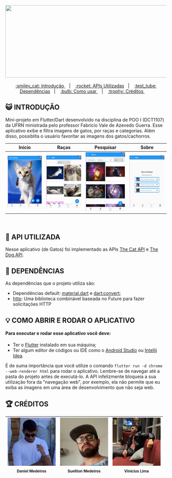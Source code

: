 <p align="center">
  <img width="640" height="226" src="https://i.ibb.co/XD5CmRr/gatosusu.png">
</p>
<p align="center">
  <a href="#Introdução"> :smiley_cat: Introdução </a>&nbsp;&nbsp;&nbsp;|&nbsp;&nbsp;&nbsp;
  <a href="#Api"> :rocket: APIs Utilizadas</a>&nbsp;&nbsp;&nbsp;|&nbsp;&nbsp;&nbsp;
  <a href="#Dependencias"> :test_tube: Dependências</a>&nbsp;&nbsp;&nbsp;|&nbsp;&nbsp;&nbsp;
  <a href="#Comousar">:bulb:	Como usar </a>&nbsp;&nbsp;&nbsp;|&nbsp;&nbsp;&nbsp;
  <a href="#Creditos"> :trophy:	 Créditos </a>&nbsp;&nbsp;&nbsp;&nbsp;&nbsp;&nbsp;
</p>

<a id="Introdução"></a>
## :smiley_cat: INTRODUÇÃO

Mini-projeto em Flutter/Dart desenvolvido na disciplina de POO I (DCT1107) da UFRN ministrada pelo professor Fabricio Vale de Azevedo Guerra. Esse aplicativo exibe e filtra imagens de gatos, por raças e categorias. Além disso, possiblita o usuário favoritar as imagens dos gatos/cachorros.

| Inicio | Raças | Pesquisar | Sobre |
|---|---|---|---|
<img width='180px' src='https://github.com/SusuGostoso/TheCatFlutter/blob/master/images/src/Home.png?raw=true'></img>|<img width='180px' src='https://github.com/SusuGostoso/TheCatFlutter/blob/master/images/src/Racas.png?raw=true'></img>|<img width='180px' src='https://github.com/SusuGostoso/TheCatFlutter/blob/master/images/src/Busca.png?raw=true'></img>|<img width='180px' src='https://github.com/SusuGostoso/TheCatFlutter/blob/master/images/src/Creditos.png?raw=true'></img>
<br/>

<a id="Api"></a>
## :rocket: API UTILIZADA

Nesse aplicativo (de Gatos) foi implementado as APIs [The Cat API](https://thecatapi.com) e [The Dog API](https://thedogapi.com). 

<a id="Dependencias"></a>
## :test_tube: DEPENDÊNCIAS

As dependências que o projeto utiliza são:
- Dependências default: [material.dart](https://api.flutter.dev/flutter/material/material-library.html) e [dart:convert](https://api.dart.dev/stable/3.0.3/dart-convert/dart-convert-library.html);
- [http](https://pub.dev/packages/http/versions/0.13.6): Uma biblioteca combinável baseada no Future para fazer solicitações HTTP

<a id="Comousar"></a>
## :bulb:	COMO ABRIR E RODAR O APLICATIVO

#### Para executar e rodar esse aplicativo você deve:

- Ter o [Flutter](https://docs.flutter.dev/get-started/install) instalado em sua máquina;
- Ter algum editor de códigos ou IDE como o [Android Studio](https://developer.android.com/studio) ou [Intellij Idea](https://www.jetbrains.com/pt-br/idea/download/).

É de suma importância que você utilize o comando `flutter run -d chrome --web-renderer html` para rodar o aplicativo. Lembre-se de navegar até a pasta do projeto antes de executá-lo. A API infelizmente bloqueia a sua utilização fora da "navegação web", por exemplo, ela não permite que eu exiba as imagens em uma área de desenvolvimento que não seja web.

<a id="Creditos"></a>
## :trophy:	CRÉDITOS

| <img src="https://github.com/SusuGostoso/TheCatFlutter/blob/master/images/oxe1.jpg?raw=true" width=150><br><sub> Daniel Medeiros </sub> |  <img src="https://github.com/SusuGostoso/TheCatFlutter/blob/master/images/oxe0.jpg?raw=true" width=150><br><sub> Sueliton Medeiros </sub> |  <img src="https://github.com/SusuGostoso/TheCatFlutter/blob/master/images/oxe2.png?raw=true" width=150><br><sub> Vinicius Lima </sub> | 
|---|---|---|
